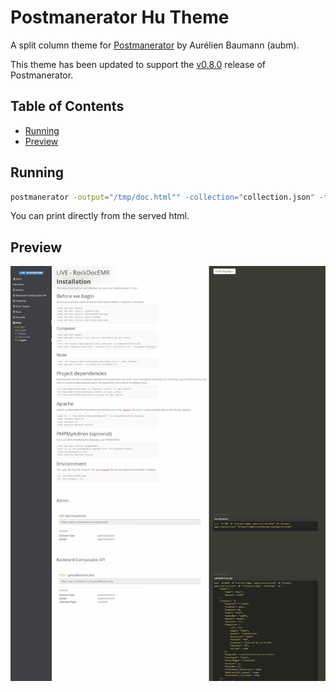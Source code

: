 # Postmanerator Hu Theme
A split column theme for [Postmanerator](https://github.com/aubm/postmanerator) by Aurélien Baumann (aubm).

This theme has been updated to support the [v0.8.0](https://github.com/aubm/postmanerator/releases/tag/v0.8.0) release of Postmanerator.

## Table of Contents

* [Running](#running)
* [Preview](#preview)

## Running
```sh
postmanerator -output="/tmp/doc.html"" -collection="collection.json" -theme=hu
```
You can print directly from the served html.

## Preview
![Preview](assets/preview.jpg)
